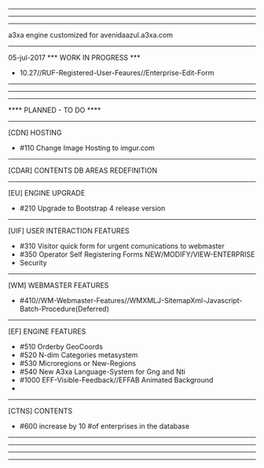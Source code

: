 *************************************************
*************************************************
*************************************************
a3xa engine customized for avenidaazul.a3xa.com 
*************************************************

05-jul-2017 *** WORK IN PROGRESS ***

- 10.27//RUF-Registered-User-Feaures//Enterprise-Edit-Form 

*************************************************
*************************************************
*************************************************
**** PLANNED - TO DO ****


______________________________________________

[CDN] HOSTING

* #110 Change Image Hosting to imgur.com
______________________________________________

[CDAR] CONTENTS DB AREAS REDEFINITION


______________________________________________

[EU] ENGINE UPGRADE

* #210 Upgrade to Bootstrap 4 release version 

______________________________________________

[UIF] USER INTERACTION FEATURES

* #310 Visitor quick form for urgent comunications to webmaster 
* #350 Operator Self Registering Forms NEW/MODIFY/VIEW-ENTERPRISE 
* Security

______________________________________________

[WM] WEBMASTER FEATURES

* #410//WM-Webmaster-Features//WMXMLJ-SitemapXml-Javascript-Batch-Procedure(Deferred)




______________________________________________

[EF] ENGINE FEATURES

* #510 Orderby GeoCoords 
* #520 N-dim Categories metasystem 
* #530 Microregions or New-Regions
* #540 New A3xa Language-System for Gng and Nti
* #1000 EFF-Visible-Feedback//EFFAB Animated Background
* 

______________________________________________

[CTNS] CONTENTS

* #600 increase by 10 #of enterprises in the database 

______________________________________________
*************************************************
*************************************************
*************************************************



